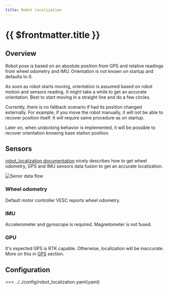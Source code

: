 ```yaml
---
title: Robot localization
---
```

# {{ $frontmatter.title }}

## Overview

Robot pose is based on an absolute position from GPS and relative readings from wheel odometry and IMU.
Orientation is not known on startup and defaults to 0. 

As soon as robot starts moving, orientation is assumed based on robot motion and sensors reading.
It might take a while to get an accurate orientation. Best to start moving in a straight line and do a few circles.

Currently, there is no fallback scenario if had its position changed externally. For example, if you move the robot manually, it will not be able to recover position itself. It will require same procedure as on startup. 

Later on, when undocking behavior is implemented, it will be possible to recover orientation knowing base station position.

## Sensors

[robot_localization documentation](http://docs.ros.org/en/melodic/api/robot_localization/html/integrating_gps.html) nicely describes
how to get wheel odometry, GPS and IMU sensors data fusion to get an accurate localization.

![Senor data flow](http://docs.ros.org/en/melodic/api/robot_localization/html/_images/navsat_transform_workflow.png)

### Wheel odometry

Default motor controller VESC reports wheel odometry.

### IMU

Accelerometer and gyroscope is required. Magnetometer is not fused.

### GPU

It's expected GPS is RTK capable. Otherwise, localization will be inaccurate.
More on this in [GPS](gps.md) section.

## Configuration

<<< ../../config/robot_localization.yaml{yaml}
